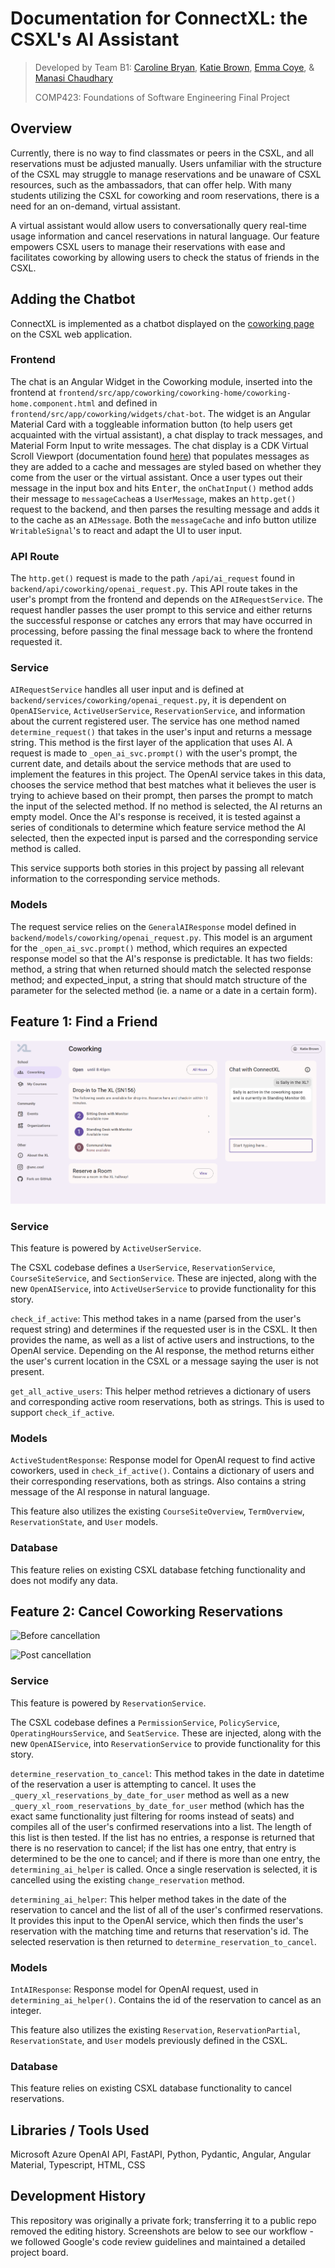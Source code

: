 # Documentation for ConnectXL: the CSXL's AI Assistant
> Developed by Team B1: [Caroline Bryan](https://github.com/cgbryan1), [Katie Brown](https://github.com/kgbrown5), [Emma Coye](https://github.com/emmacoye), & [Manasi Chaudhary](https://github.com/mchaudh-21)
> 
> COMP423: Foundations of Software Engineering Final Project

## Overview
Currently, there is no way to find classmates or peers in the CSXL, and all reservations must be adjusted manually. Users unfamiliar with the structure of the CSXL may struggle to manage reservations and be unaware of CSXL resources, such as the ambassadors, that can offer help. With many students utilizing the CSXL for coworking and room reservations, there is a need for an on-demand, virtual assistant.

A virtual assistant would allow users to conversationally query real-time usage information and cancel reservations in natural language. Our feature empowers CSXL users to manage their reservations with ease and facilitates coworking by allowing users to check the status of friends in the CSXL.



## Adding the Chatbot

ConnectXL is implemented as a chatbot displayed on the [coworking page](https://csxl-team-b1-comp423-25s.apps.unc.edu/coworking) on the CSXL web application.

### Frontend

The chat is an Angular Widget in the Coworking module, inserted into the frontend at `frontend/src/app/coworking/coworking-home/coworking-home.component.html` and defined in `frontend/src/app/coworking/widgets/chat-bot`. The widget is an Angular Material Card with a toggleable information button (to help users get acquainted with the virtual assistant), a chat display to track messages, and Material Form Input to write messages. The chat display is a CDK Virtual Scroll Viewport (documentation found [here](https://material.angular.dev/cdk/scrolling/overview)) that populates messages as they are added to a cache and messages are styled based on whether they come from the user or the virtual assistant. Once a user types out their message in the input box and hits <kbd>Enter</kbd>, the `onChatInput()` method adds their message to `messageCache`as a `UserMessage`, makes an `http.get()` request to the backend, and then parses the resulting message and adds it to the cache as an `AIMessage`. Both the `messageCache` and info button utilize `WritableSignal`'s to react and adapt the UI to user input.

### API Route

The `http.get()` request is made to the path `/api/ai_request` found in `backend/api/coworking/openai_request.py`. This API route takes in the user's prompt from the frontend and depends on the `AIRequestService`. The request handler passes the user prompt to this service and either returns the successful response or catches any errors that may have occurred in processing, before passing the final message back to where the frontend requested it.

### Service

`AIRequestService` handles all user input and is defined at `backend/services/coworking/openai_request.py`, it is dependent on `OpenAIService`, `ActiveUserService`, `ReservationService`, and information about the current registered user. The service has one method named `determine_request()` that takes in the user's input and returns a message string. This method is the first layer of the application that uses AI. A request is made to `_open_ai_svc.prompt()` with the user's prompt, the current date, and details about the service methods that are used to implement the features in this project. The OpenAI service takes in this data, chooses the service method that best matches what it believes the user is trying to achieve based on their prompt, then parses the prompt to match the input of the selected method. If no method is selected, the AI returns an empty model. Once the AI's response is received, it is tested against a series of conditionals to determine which feature service method the AI selected, then the expected input is parsed and the corresponding service method is called.

This service supports both stories in this project by passing all relevant information to the corresponding service methods.

### Models

The request service relies on the `GeneralAIResponse` model defined in `backend/models/coworking/openai_request.py`. This model is an argument for the `_open_ai_svc.prompt()` method, which requires an expected response model so that the AI's response is predictable. It has two fields: method, a string that when returned should match the selected response method; and expected_input, a string that should match structure of the parameter for the selected method (ie. a name or a date in a certain form).



## Feature 1: Find a Friend

![Find a friend](images/check-activity.png)

### Service

This feature is powered by ```ActiveUserService```.

The CSXL codebase defines a ```UserService```, ```ReservationService```, ```CourseSiteService```, and ```SectionService```. These are injected, along with the new ```OpenAIService```, into ```ActiveUserService``` to provide functionality for this story.

```check_if_active```: This method takes in a name (parsed from the user's request string) and determines if the requested user is in the CSXL. It then provides the name, as well as a list of active users and instructions, to the OpenAI service. Depending on the AI response, the method returns either the user's current location in the CSXL or a message saying the user is not present.

```get_all_active_users```: This helper method retrieves a dictionary of users and corresponding active room reservations, both as strings. This is used to support ```check_if_active```.


### Models 

```ActiveStudentResponse```: Response model for OpenAI request to find active coworkers, used in ```check_if_active()```. Contains a dictionary of users and their corresponding reservations, both as strings. Also contains a string message of the AI response in natural language.

This feature also utilizes the existing ```CourseSiteOverview```, ```TermOverview```, ```ReservationState```, and ```User``` models.

### Database

This feature relies on existing CSXL database fetching functionality and does not modify any data.



## Feature 2: Cancel Coworking Reservations

![Before cancellation](images/pre-cancel.png)

![Post cancellation](images/post-cancel.png)

### Service

This feature is powered by ```ReservationService```.

The CSXL codebase defines a ```PermissionService```, ```PolicyService```, ```OperatingHoursService```, and ```SeatService```. These are injected, along with the new ```OpenAIService```, into ```ReservationService``` to provide functionality for this story.

```determine_reservation_to_cancel```: This method takes in the date in datetime of the reservation a user is attempting to cancel. It uses the `_query_xl_reservations_by_date_for_user` method as well as a new `_query_xl_room_reservations_by_date_for_user` method (which has the exact same functionality just filtering for rooms instead of seats) and compiles all of the user's confirmed reservations into a list. The length of this list is then tested. If the list has no entries, a response is returned that there is no reservation to cancel; if the list has one entry, that entry is determined to be the one to cancel; and if there is more than one entry, the `determining_ai_helper` is called. Once a single reservation is selected, it is cancelled using the existing `change_reservation` method.

```determining_ai_helper```: This helper method takes in the date of the reservation to cancel and the list of all of the user's confirmed reservations. It provides this input to the OpenAI service, which then finds the user's reservation with the matching time and returns that reservation's id. The selected reservation is then returned to `determine_reservation_to_cancel`.

### Models

`IntAIResponse`: Response model for OpenAI request, used in ```determining_ai_helper()```. Contains the id of the reservation to cancel as an integer.

This feature also utilizes the existing ```Reservation```, ```ReservationPartial```, ```ReservationState```, and ```User``` models previously defined in the CSXL.

### Database

This feature relies on existing CSXL database functionality to cancel reservations.



## Libraries / Tools Used
Microsoft Azure OpenAI API, FastAPI, Python, Pydantic, Angular, Angular Material, Typescript, HTML, CSS

## Development History
This repository was originally a private fork; transferring it to a public repo removed the editing history. Screenshots are below to see our workflow - we followed Google's code review guidelines and maintained a detailed project board.



